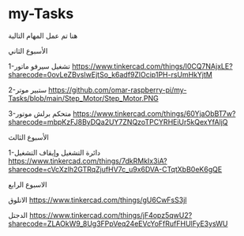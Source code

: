 # my-Tasks
هنا تم عمل المهام التالية

الأسبوع الثاني


1-تشغيل سيرفو ماتور
https://www.tinkercad.com/things/l0CQ7NAjxLE?sharecode=0ovLeZBvsIwEjtSo_k6adf9ZlOcip1PH-rsUmHkYjtM

 
2-ستبير موتر
https://github.com/omar-raspberry-pi/my-Tasks/blob/main/Step_Motor/Step_Motor.PNG

3-متحكم برلش موتور
https://www.tinkercad.com/things/60YjaObBT7w?sharecode=mbpKzFJ8ByDQa2UY7ZNQzoTPCYRHEiUr5kQexYfAljQ

الأسبوع الثالث


1-دائرة التشغيل وإيقاف التشغيل
https://www.tinkercad.com/things/7dkRMkIx3iA?sharecode=cVcXzlh2GTRqZjufHV7c_u9x6DVA-CTqtXbB0eK6gQE


الاسبوع الرابع


الانلوق
https://www.tinkercad.com/things/gU6CwFsS3jl

الدجتل 
https://www.tinkercad.com/things/jF4opz5qwU2?sharecode=ZLAOkW9_8Ug3FPpVeq24eEVcYoFfRufFHUlFyE3ysWU
